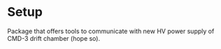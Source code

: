 # Setup
Package that offers tools to communicate with new HV power supply of CMD-3 drift chamber (hope so).
